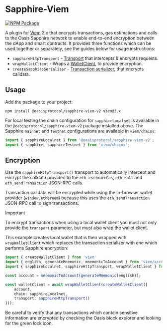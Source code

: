 # Sapphire-Viem

[![NPM Package](https://img.shields.io/npm/v/@oasisprotocol/sapphire-viem-v2)](https://www.npmjs.org/package/@oasisprotocol/sapphire-viem-v2)

A plugin for [Viem] 2.x that encrypts transactions, gas estimations and calls to
the Oasis Sapphire network to enable end-to-end encryption between the dApp and
smart contracts. It provides three functions which can be used together or
separately, see the guides below for usage instructions:

 * `sapphireHttpTransport` - [Transport] that intercepts & encrypts requests.
 * `wrapWalletClient` - Wraps a [WalletClient], to provide encryption.
 * `createSapphireSerializer` - [Transaction serializer], that encrypts calldata.

[Viem]: https://viem.sh/
[WalletClient]: https://viem.sh/docs/clients/wallet.html
[Transaction serializer]: https://viem.sh/docs/chains/serializers#api
[Transport]: https://viem.sh/docs/clients/transports/http

## Usage

Add the package to your project:

```
npm install @oasisprotocol/sapphire-viem-v2 viem@2.x
```

For local testing the chain configuration for `sapphireLocalnet` is available
in the `@oasisprotocol/sapphire-viem-v2` package installed above. The Sapphire
`mainnet` and `testnet` configurations are available in `viem/chains`:

```ts
import { sapphireLocalnet } from '@oasisprotocol/sapphire-viem-v2';
import { sapphire, sapphireTestnet } from 'viem/chains';
```

## Encryption

Use the `sapphireHttpTransport()` transport to automatically intercept and
encrypt the calldata provided to the `eth_estimateGas`, `eth_call` and
`eth_sendTransaction` JSON-RPC calls.

Transaction calldata will be encrypted while using the in-browser wallet
provider (`window.ethereum`) because this uses the `eth_sendTransaction`
JSON-RPC call to sign transactions.

> [!IMPORTANT]
> To encrypt transactions when using a local wallet client you must not only
> provide the `transport` parameter, but must also wrap the wallet client.

This example creates local wallet that is then wrapped with `wrapWalletClient`
which replaces the transaction serializer with one which performs Sapphire
encryption:

```typescript
import { createWalletClient } from 'viem'
import { english, generateMnemonic, mnemonicToAccount } from 'viem/accounts';
import { sapphireLocalnet, sapphireHttpTransport, wrapWalletClient } from '@oasisprotocol/sapphire-viem-v2';

const account = mnemonicToAccount(generateMnemonic(english));

const walletClient = await wrapWalletClient(createWalletClient({
	account,
	chain: sapphireLocalnet,
	transport: sapphireHttpTransport()
}));
```

Be careful to verify that any transactions which contain sensitive information
are encrypted by checking the Oasis block explorer and looking for the green
lock icon.
